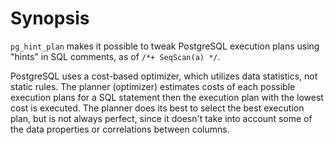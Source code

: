 # Synopsis

`pg_hint_plan` makes it possible to tweak PostgreSQL execution plans using
"hints" in SQL comments, as of `/*+ SeqScan(a) */`.

PostgreSQL uses a cost-based optimizer, which utilizes data statistics, not
static rules.  The planner (optimizer) estimates costs of each possible
execution plans for a SQL statement then the execution plan with the lowest
cost is executed.  The planner does its best to select the best execution
plan, but is not always perfect, since it doesn't take into account some of
the data properties or correlations between columns.
